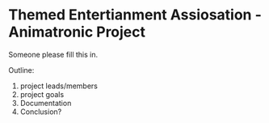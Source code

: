 # Themed Entertianment Assiosation - Animatronic Project

Someone please fill this in.


Outline: 
1. project leads/members
2. project goals
3. Documentation
4. Conclusion? 
